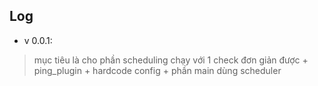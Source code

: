 ## Log

- v 0.0.1:
> mục tiêu là cho phần scheduling chạy với 1 check đơn giản được
    + ping_plugin
    + hardcode config
    + phần main dùng scheduler